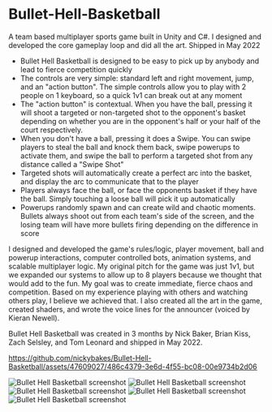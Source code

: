 # Bullet-Hell-Basketball
A team based multiplayer sports game built in Unity and C#. I designed and developed the core gameplay loop and did all the art. Shipped in May 2022

- Bullet Hell Basketball is designed to be easy to pick up by anybody and lead to fierce competition quickly
- The controls are very simple: standard left and right movement, jump, and an "action button". The simple controls allow you to play with 2 people on 1 keyboard, so a quick 1v1 can break out at any moment
- The "action button" is contextual. When you have the ball, pressing it will shoot a targeted or non-targeted shot to the opponent's basket depending on whether you are in the opponent's half or your half of the court respectively.
- When you don't have a ball, pressing it does a Swipe. You can swipe players to steal the ball and knock them back, swipe powerups to activate them, and swipe the ball to perform a targeted shot from any distance called a "Swipe Shot"
- Targeted shots will automatically create a perfect arc into the basket, and display the arc to communicate that to the player
- Players always face the ball, or face the opponents basket if they have the ball. Simply touching a loose ball will pick it up automatically
- Powerups randomly spawn and can create wild and chaotic moments. Bullets always shoot out from each team's side of the screen, and the losing team will have more bullets firing depending on the difference in score

I designed and developed the game's rules/logic, player movement, ball and powerup interactions, computer controlled bots, animation systems, and scalable multiplayer logic. My original pitch for the game was just 1v1, but we expanded our systems to allow up to 8 players because we thought that would add to the fun. My goal was to create immediate, fierce chaos and competition. Based on my experience playing with others and watching others play, I believe we achieved that. I also created all the art in the game, created shaders, and wrote the voice lines for the announcer (voiced by Kieran Newell).

Bullet Hell Basketball was created in 3 months by Nick Baker, Brian Kiss, Zach Selsley, and Tom Leonard and shipped in May 2022.

https://github.com/nickybakes/Bullet-Hell-Basketball/assets/47609027/486c4379-3e6d-4f55-bc08-00e9734b2d06

![Bullet Hell Basketball screenshot](https://img.itch.zone/aW1hZ2UvMTUxMzAyMC84ODIxMTI1LnBuZw==/original/Mv9sy7.png)
![Bullet Hell Basketball screenshot](https://img.itch.zone/aW1hZ2UvMTUxMzAyMC84ODIxMTI3LnBuZw==/original/g8O%2Byr.png)
![Bullet Hell Basketball screenshot](https://img.itch.zone/aW1hZ2UvMTUxMzAyMC84ODIxMTI2LnBuZw==/original/CKejCY.png)
![Bullet Hell Basketball screenshot](https://img.itch.zone/aW1hZ2UvMTUxMzAyMC84ODIxMTI5LnBuZw==/original/nB0k%2BI.png)
![Bullet Hell Basketball screenshot](https://img.itch.zone/aW1hZ2UvMTUxMzAyMC84ODIxMTI4LnBuZw==/original/UYcDMk.png)
